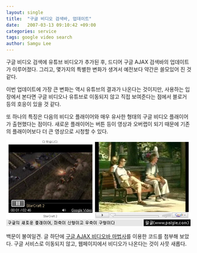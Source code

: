 ```yaml
---
layout: single
title:  "구글 비디오 검색바, 업데이트"
date:   2007-03-13 09:10:42 +09:00
categories: service
tags: google video search
author: Samgu Lee
---
```

구글 비디오 검색에 유튜브 비디오가 추가된 후, 드디어 구글 AJAX 검색바의 업데이트가 이루어졌다. 그리고, 몇가지의 특별한 변화가 생겨서 예전보다 약간은 쓸모있어 진 것 같다.

이번 업데이트에 가장 큰 변화는 역시 유튜브의 결과가 나온다는 것이지만, 사용하는 입장에서 본다면 구글 비디오나 유튜브로 이동되지 않고 직접 보여준다는 점에서 블로거 등의 호응이 있을 것 같다.

또 하나의 특징은 다음의 비디오 플래이어와 매우 유사한 형태의 구글 비디오 플래이어가 출현했다는 점이다. 새로운 플래이어는 버튼 등이 영상과 오버랩이 되기 때문에 기존의 플래이어보다 더 큰 영상으로 시청할 수 있다.

![구글 비디오의 새로운 플래이어](/assets/google-video-new-version-player.jpg)

백문이 불여일견. 글 하단에 [구글 AJAX 비디오바 마법사](http://www.google.com/uds/solutions/videobar/index.html)를 이용한 코드를 첨부해 보았다. 구글 서비스로 이동되지 않고, 웹페이지에서 비디오가 나온다는 것이 사뭇 새롭다.
